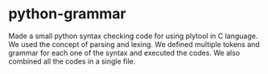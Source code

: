 # python-grammar
Made a small python syntax checking code for using plytool in C language. We used the concept of parsing and lexing.
We defined multiple tokens and grammar for each one of the syntax and executed the codes. 
We also combined all the codes in a single file.
